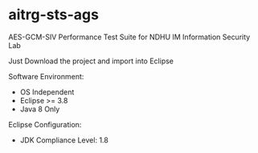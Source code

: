 # aitrg-sts-ags
AES-GCM-SIV Performance Test Suite for NDHU IM Information Security Lab

Just Download the project and import into Eclipse

Software Environment:
  - OS Independent
  - Eclipse >= 3.8
  - Java 8 Only

Eclipse Configuration:
  - JDK Compliance Level: 1.8

